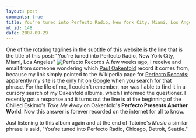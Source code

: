 ```yaml
--- 
layout: post
comments: true
title: You're tuned into Perfecto Radio, New York City, Miami, Los Angeles
mt_id: 148
date: 2007-09-29
---
```

One of the rotating taglines in the subtitle of this website is the line that is the title of this post:
"You're tuned into Perfecto Radio, New York City, Miami, Los Angeles"
<img src='http://dinomite.net/wp-content/uploads/2007/10/perfecto.JPG' class='alignright' alt='Perfecto Records' />
A few weeks ago, I receive and email from someone wondering which [Paul Oakenfold](http://en.wikipedia.org/wiki/Paul_Oakenfold) record it comes from, because my link simply pointed to the Wikipedia page for [Perfecto Records](http://en.wikipedia.org/wiki/Perfecto_Records); apparently my site is the [only hit on Google](http://www.google.com/search?hl=en&safe=off&q=%22you%27re+tuned+into+perfecto+radio%2C+new+york+city%2C+miami%2C+los+angeles%22&btnG=Search) when you search for that phrase.  For the life of me, I couldn't remember, nor was I able to find it in a cursory search of my Oakenfold albums, which I informed the questioner.  I recently got a response and it turns out the line is at the beginning of the Chilled Eskimo's <em>Take Me Away</em> on Oakenfold's <strong>Perfecto Presents Another World</strong>.  Now this answer is forever recorded on the internet for all to know.

Just listening to this album again and at the end of Tatoine's <em>Music</em> a similar phrase is said, "You're tuned into Perfecto Radio, Chicago, Detroit, Seattle."
